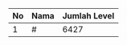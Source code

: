 | No | Nama            | Jumlah Level |
|----|-----------------|--------------|
| 1  | #    |    6427        |
